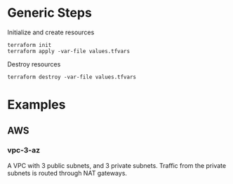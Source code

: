 # Generic Steps
Initialize and create resources
```
terraform init
terraform apply -var-file values.tfvars
```

Destroy resources

```
terraform destroy -var-file values.tfvars
```

# Examples
## AWS
### vpc-3-az
A VPC with 3 public subnets, and 3 private subnets.
Traffic from the private subnets is routed through NAT gateways.

